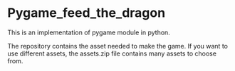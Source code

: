 # Pygame_feed_the_dragon
This is an implementation of pygame module in python.

The repository contains the asset needed to make the game.
If you want to use different assets, the assets.zip file contains many assets to choose from.
